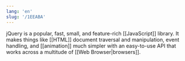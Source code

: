 ```yaml
---
lang: 'en'
slug: '/1EEABA'
---
```


jQuery is a popular, fast, small, and feature-rich [[JavaScript]] library. It makes things like [[HTML]] document traversal and manipulation, event handling, and [[animation]] much simpler with an easy-to-use API that works across a multitude of [[Web Browser|browsers]].
